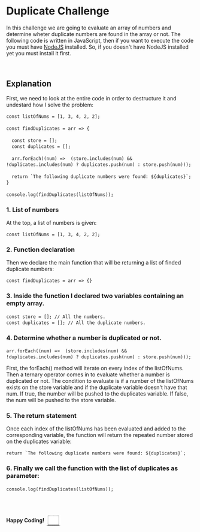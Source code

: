# Duplicate Challenge

In this challenge we are going to evaluate an array of numbers and determine wheter duplicate numbers are found in the array or not. 
The following code is written in JavaScript, then if you want to execute the code you must have <a href="https://nodejs.org/en">NodeJS</a> installed. So, if you doesn't have NodeJS installed yet you must install it first.

<br />

## Explanation

First, we need to look at the entire code in order to destructure it and undestard how I solve the problem:
```
const listOfNums = [1, 3, 4, 2, 2];

const findDuplicates = arr => {
  
  const store = []; 
  const duplicates = []; 

  arr.forEach((num) =>  (store.includes(num) && !duplicates.includes(num) ? duplicates.push(num) : store.push(num)));
  
  return `The following duplicate numbers were found: ${duplicates}`; 
}

console.log(findDuplicates(listOfNums));
```

### 1. List of numbers
At the top, a list of numbers is given:
```
const listOfNums = [1, 3, 4, 2, 2];
``` 

### 2. Function declaration
Then we declare the main function that will be returning a list of finded duplicate numbers:
```
const findDuplicates = arr => {}
```

### 3. Inside the function I declared two variables containing an empty array.
```
const store = []; // All the numbers.
const duplicates = []; // All the duplicate numbers.
```

### 4. Determine whether a number is duplicated or not.
```
arr.forEach((num) =>  (store.includes(num) && !duplicates.includes(num) ? duplicates.push(num) : store.push(num)));
```
First, the forEach() method will iterate on every index of the listOfNums. Then a ternary operator comes in to evaluate whether a number is duplicated or not. The condition to evaluate is if a number of the listOfNums exists on the store variable and if the duplicate variable doesn't have that num. If true, the number will be pushed to the duplicates variable. If false, the num will be pushed to the store variable.

### 5. The return statement
Once each index of the listOfNums has been evaluated and added to the corresponding variable, the function will return the repeated number stored on the duplicates variable:

```
return `The following duplicate numbers were found: ${duplicates}`;
```

### 6. Finally we call the function with the list of duplicates as parameter:
```
console.log(findDuplicates(listOfNums));
```

<br />
<br />

**Happy Coding!** <img src="https://raw.githubusercontent.com/REPTaiLE/Thunder-Focus/main/thunder-focus/images/white-laptop.png" alt="White Laptop" width="40px" height="30px" align="center">
